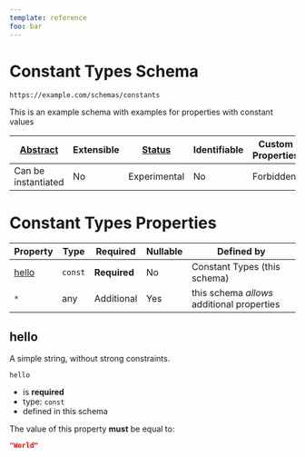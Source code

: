 ```yaml
---
template: reference
foo: bar
---
```


# Constant Types Schema

```
https://example.com/schemas/constants
```

This is an example schema with examples for properties with constant values

| [Abstract](../abstract.md) | Extensible | [Status](../status.md) | Identifiable | Custom Properties | Additional Properties | Defined In                                     |
| -------------------------- | ---------- | ---------------------- | ------------ | ----------------- | --------------------- | ---------------------------------------------- |
| Can be instantiated        | No         | Experimental           | No           | Forbidden         | Permitted             | [constants.schema.json](constants.schema.json) |

# Constant Types Properties

| Property        | Type    | Required     | Nullable | Defined by                                 |
| --------------- | ------- | ------------ | -------- | ------------------------------------------ |
| [hello](#hello) | `const` | **Required** | No       | Constant Types (this schema)               |
| `*`             | any     | Additional   | Yes      | this schema _allows_ additional properties |

## hello

A simple string, without strong constraints.

`hello`

- is **required**
- type: `const`
- defined in this schema

The value of this property **must** be equal to:

```json
"World"
```
